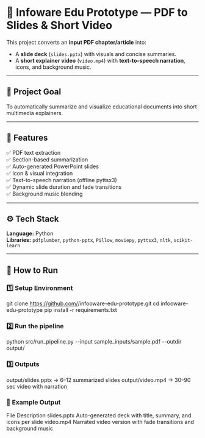 # 🧠 Infoware Edu Prototype — PDF to Slides & Short Video

This project converts an **input PDF chapter/article** into:
- A **slide deck** (`slides.pptx`) with visuals and concise summaries.
- A **short explainer video** (`video.mp4`) with **text-to-speech narration**, icons, and background music.

---

## 🎯 Project Goal
To automatically summarize and visualize educational documents into short multimedia explainers.

---

## 🧩 Features
✅ PDF text extraction  
✅ Section-based summarization  
✅ Auto-generated PowerPoint slides  
✅ Icon & visual integration  
✅ Text-to-speech narration (offline pyttsx3)  
✅ Dynamic slide duration and fade transitions  
✅ Background music blending  

---

## ⚙️ Tech Stack
**Language:** Python  
**Libraries:** `pdfplumber`, `python-pptx`, `Pillow`, `moviepy`, `pyttsx3`, `nltk`, `scikit-learn`

---

## 🚀 How to Run

### 1️⃣ Setup Environment

git clone https://github.com/<your-username>/infooware-edu-prototype.git
cd infooware-edu-prototype
pip install -r requirements.txt

### 2️⃣ Run the pipeline
python src/run_pipeline.py --input sample_inputs/sample.pdf --outdir output/

### 3️⃣ Outputs
output/slides.pptx   → 6–12 summarized slides
output/video.mp4     → 30–90 sec video with narration

### 🧠 Example Output
File	            Description
slides.pptx	      Auto-generated deck with title, summary, and icons per slide
video.mp4	        Narrated video version with fade transitions and background music
